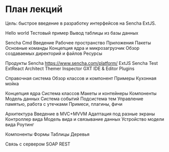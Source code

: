 План лекций
==========

Цель: быстрое введение в разработку интерфейсов на Sencha ExtJS.



Hello world
Тестовый пример Вывод таблицы из базы данных

Sencha Cmd
Введение
Рабочее пространство
Приложения
Пакеты
Основные команды
Концепция ядра и микрозагрузчик
Обзор создаваемых директорий и файлов
Ресурсы


Продукты Sencha https://www.sencha.com/platform/
ExtJS
Sencha Test
ExtReact
Architect
Themer 
Inspector 
GXT 
IDE & Editor Plugins

Справочная система
Обзор классов и компонент
Примеры
Кухонная мойка

Концепция ядра
Система классов
Макеты и контейнеры
Компоненты
Модель данных
Система событий
Подсистема тем
Управление памятью, работа с утечками
Примеси, плагины, фичи

Архитектура
Введение в MVC+MVVM
Адаптация под разные экраны
Контроллер вида
Модель вида и связывание данных
Устройство модели вида
Роутинг

Компоненты
Формы
Таблицы
Деревья

Связь с сервером
SOAP
REST

